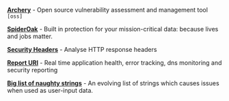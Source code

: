 [**Archery**](https://archerysec.info/) - Open source vulnerability assessment and management tool `[oss]`

[**SpiderOak**](https://spideroak.com/) - Built in protection for your mission-critical data: because lives and jobs matter.

[**Security Headers**](https://securityheaders.com/) - Analyse HTTP response headers

[**Report URI**](https://report-uri.com/) - Real time application health, error tracking, dns monitoring and security reporting

[**Big list of naughty strings**](https://github.com/minimaxir/big-list-of-naughty-strings) - An evolving list of strings which causes issues when used as user-input data.
